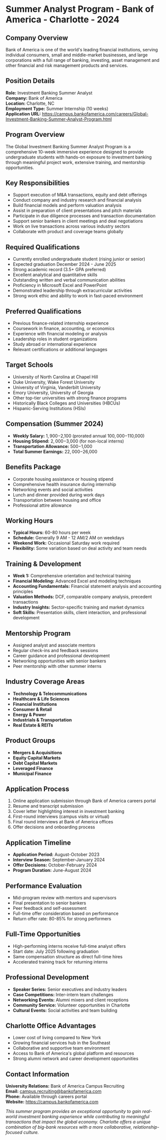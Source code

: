 # Summer Analyst Program - Bank of America - Charlotte - 2024

## Company Overview
Bank of America is one of the world's leading financial institutions, serving individual consumers, small and middle-market businesses, and large corporations with a full range of banking, investing, asset management and other financial and risk management products and services.

## Position Details
**Role:** Investment Banking Summer Analyst  
**Company:** Bank of America  
**Location:** Charlotte, NC  
**Employment Type:** Summer Internship (10 weeks)  
**Application URL:** https://campus.bankofamerica.com/careers/Global-Investment-Banking-Summer-Analyst-Program.html

## Program Overview
The Global Investment Banking Summer Analyst Program is a comprehensive 10-week immersive experience designed to provide undergraduate students with hands-on exposure to investment banking through meaningful project work, extensive training, and mentorship opportunities.

## Key Responsibilities
- Support execution of M&A transactions, equity and debt offerings
- Conduct company and industry research and financial analysis
- Build financial models and perform valuation analysis
- Assist in preparation of client presentations and pitch materials
- Participate in due diligence processes and transaction documentation
- Support senior bankers in client meetings and deal negotiations
- Work on live transactions across various industry sectors
- Collaborate with product and coverage teams globally

## Required Qualifications
- Currently enrolled undergraduate student (rising junior or senior)
- Expected graduation December 2024 - June 2025
- Strong academic record (3.5+ GPA preferred)
- Excellent analytical and quantitative skills
- Outstanding written and verbal communication abilities
- Proficiency in Microsoft Excel and PowerPoint
- Demonstrated leadership through extracurricular activities
- Strong work ethic and ability to work in fast-paced environment

## Preferred Qualifications
- Previous finance-related internship experience
- Coursework in finance, accounting, or economics
- Experience with financial modeling or analysis
- Leadership roles in student organizations
- Study abroad or international experience
- Relevant certifications or additional languages

## Target Schools
- University of North Carolina at Chapel Hill
- Duke University, Wake Forest University
- University of Virginia, Vanderbilt University
- Emory University, University of Georgia
- Other top-tier universities with strong finance programs
- Historically Black Colleges and Universities (HBCUs)
- Hispanic-Serving Institutions (HSIs)

## Compensation (Summer 2024)
- **Weekly Salary:** $1,900-$2,100 (prorated annual $100,000-$110,000)
- **Housing Stipend:** $2,000-$3,000 (for non-local interns)
- **Transportation Allowance:** $500-$1,000
- **Total Summer Earnings:** $22,000-$26,000

## Benefits Package
- Corporate housing assistance or housing stipend
- Comprehensive health insurance during internship
- Networking events and social activities
- Lunch and dinner provided during work days
- Transportation between housing and office
- Professional attire allowance

## Working Hours
- **Typical Hours:** 60-80 hours per week
- **Schedule:** Generally 9 AM - 12 AM/2 AM on weekdays
- **Weekend Work:** Occasional Saturday work required
- **Flexibility:** Some variation based on deal activity and team needs

## Training & Development
- **Week 1:** Comprehensive orientation and technical training
- **Financial Modeling:** Advanced Excel and modeling techniques
- **Accounting Fundamentals:** Financial statement analysis and accounting principles
- **Valuation Methods:** DCF, comparable company analysis, precedent transactions
- **Industry Insights:** Sector-specific training and market dynamics
- **Soft Skills:** Presentation skills, client interaction, and professional development

## Mentorship Program
- Assigned analyst and associate mentors
- Regular check-ins and feedback sessions
- Career guidance and professional development
- Networking opportunities with senior bankers
- Peer mentorship with other summer interns

## Industry Coverage Areas
- **Technology & Telecommunications**
- **Healthcare & Life Sciences**
- **Financial Institutions**
- **Consumer & Retail**
- **Energy & Power**
- **Industrials & Transportation**
- **Real Estate & REITs**

## Product Groups
- **Mergers & Acquisitions**
- **Equity Capital Markets**
- **Debt Capital Markets**
- **Leveraged Finance**
- **Municipal Finance**

## Application Process
1. Online application submission through Bank of America careers portal
2. Resume and transcript submission
3. Cover letter highlighting interest in investment banking
4. First-round interviews (campus visits or virtual)
5. Final round interviews at Bank of America offices
6. Offer decisions and onboarding process

## Application Timeline
- **Application Period:** August-October 2023
- **Interview Season:** September-January 2024
- **Offer Decisions:** October-February 2024
- **Program Duration:** June-August 2024

## Performance Evaluation
- Mid-program review with mentors and supervisors
- Final presentation to senior bankers
- Peer feedback and self-assessment
- Full-time offer consideration based on performance
- Return offer rate: 80-85% for strong performers

## Full-Time Opportunities
- High-performing interns receive full-time analyst offers
- Start date: July 2025 following graduation
- Same compensation structure as direct full-time hires
- Accelerated training track for returning interns

## Professional Development
- **Speaker Series:** Senior executives and industry leaders
- **Case Competitions:** Inter-intern team challenges
- **Networking Events:** Alumni mixers and client receptions
- **Community Service:** Volunteer opportunities in Charlotte
- **Cultural Events:** Social activities and team building

## Charlotte Office Advantages
- Lower cost of living compared to New York
- Growing financial services hub in the Southeast
- Collaborative and supportive team environment
- Access to Bank of America's global platform and resources
- Strong alumni network and career development opportunities

## Contact Information
**University Relations:** Bank of America Campus Recruiting  
**Email:** campus.recruiting@bankofamerica.com  
**Phone:** Available through careers portal  
**Website:** https://campus.bankofamerica.com

*This summer program provides an exceptional opportunity to gain real-world investment banking experience while contributing to meaningful transactions that impact the global economy. Charlotte offers a unique combination of big-bank resources with a more collaborative, relationship-focused culture.*